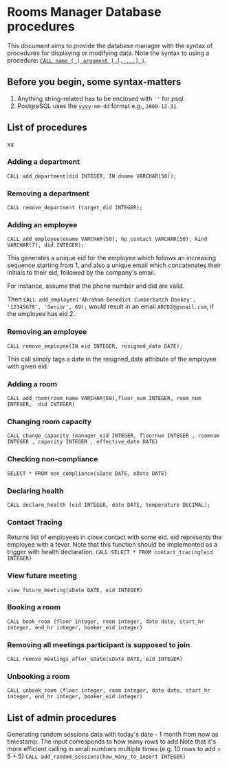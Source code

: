 # Rooms Manager Database procedures
This document aims to provide the database manager with the syntax of procedures for displaying or modifying data.
Note the syntax to using a procedure: [`CALL name ( [ argument ] [, ...] )`](https://www.postgresql.org/docs/11/sql-call.html).
## Before you begin, some syntax-matters
1. Anything string-related has to be enclosed with `''` for psql.
2. PostgreSQL uses the `yyyy-mm-dd` format e.g., `2000-12-31`.
## List of procedures
xx
### Adding a department
`CALL add_department(did INTEGER, IN dname VARCHAR(50));`

### Removing a department
`CALL remove_department (target_did INTEGER);`

### Adding an employee
`CALL add_employee(ename VARCHAR(50), hp_contact VARCHAR(50), kind VARCHAR(7), did INTEGER);`

This generates a unique eid for the employee which follows an  increasing sequence starting from 1, and also a unique email which concatenates their initials to their eid, followed by the company's email. 

For instance, assume that the phone number and did are valid. 

Then  `CALL add_employee('Abraham Benedict Cumberbatch Donkey', '12345678', 'Senior', 69);` would result in an email `ABCD2@gsnail.com`, if the employee has eid 2.

### Removing an employee
`CALL remove_employee(IN eid INTEGER, resigned_date DATE);`

This call simply tags a date in the resigned_date attribute of the employee with given eid.

### Adding a room
`CALL add_room(room_name VARCHAR(50),floor_num INTEGER, room_num INTEGER,  did INTEGER)`

### Changing room capacity
`CALL change_capacity (manager_eid INTEGER, floornum INTEGER , roomnum INTEGER , capacity INTEGER , effective_date DATE)`

### Checking non-compliance
`SELECT * FROM non_compliance(sDate DATE, eDate DATE)`

### Declaring health
`CALL declare_health (eid INTEGER, date DATE, temperature DECIMAL);`

### Contact Tracing
Returns list of employees in close contact with some eid. eid represents the employee with a fever.
Note that this function should be implemented as a trigger with health declaration.
`CALL SELECT * FROM contact_tracing(eid INTEGER)`

### View future meeting
`view_future_meeting(sDate DATE, eid INTEGER)`

### Booking a room
`CALL book_room (floor integer, room integer, date date, start_hr integer, end_hr integer, booker_eid integer)`

### Removing all meetings participant is supposed to join
`CALL remove_meetings_after_sDate(sDate DATE, eid INTEGER)`

### Unbooking a room
`CALL unbook_room (floor integer, room integer, date date, start_hr integer, end_hr integer, booker_eid integer)`
## List of admin procedures
Generating random sessions data with today's date - 1 month from now as timestamp.
The input corresponds to how many rows to add
Note that it's more efficient calling in small numbers multiple times (e.g. 10 rows to add = 5 + 5)
`CALL add_random_sessions(how_many_to_insert INTEGER)`


